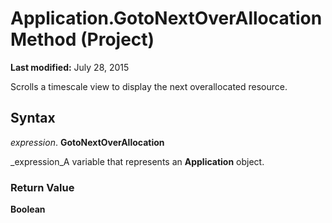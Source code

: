 
# Application.GotoNextOverAllocation Method (Project)

 **Last modified:** July 28, 2015

Scrolls a timescale view to display the next overallocated resource.

## Syntax

 _expression_. **GotoNextOverAllocation**

 _expression_A variable that represents an  **Application** object.


### Return Value

 **Boolean**

